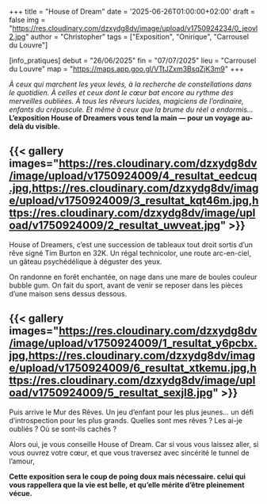 +++
title = "House of Dream"
date = '2025-06-26T01:00:00+02:00'
draft = false
img = "https://res.cloudinary.com/dzxydg8dv/image/upload/v1750924234/0_jeovl2.jpg"
author = "Christopher"
tags = ["Exposition", "Onirique", "Carrousel du Louvre"]

[info_pratiques]
debut = "26/06/2025"
fin = "07/07/2025"
lieu = "Carrousel du Louvre"
map = "https://maps.app.goo.gl/VTtJZxm3BsqZjK3m9"
+++

*À ceux qui marchent les yeux levés, à la recherche de constellations dans le quotidien.*
*À celles et ceux dont le cœur bat encore au rythme des merveilles oubliées.*
*À tous les rêveurs lucides, magiciens de l’ordinaire, enfants du crépuscule.*
*Et même à ceux que la brume du réel a endormis…*
**L’exposition House of Dreamers vous tend la main — pour un voyage au-delà du visible.**

{{< gallery images="https://res.cloudinary.com/dzxydg8dv/image/upload/v1750924009/4_resultat_eedcuq.jpg,https://res.cloudinary.com/dzxydg8dv/image/upload/v1750924009/3_resultat_kqt46m.jpg,https://res.cloudinary.com/dzxydg8dv/image/upload/v1750924009/2_resultat_uwveat.jpg" >}}
---

House of Dreamers, c’est une succession de tableaux tout droit sortis d’un rêve signé Tim Burton en 32K.
Un régal technicolor, une route arc-en-ciel, un gâteau psychédélique à déguster des yeux.

On randonne en forêt enchantée, on nage dans une mare de boules couleur bubble gum.
On fait du sport, avant de venir se reposer dans les pièces d’une maison sens dessus dessous.

{{< gallery images="https://res.cloudinary.com/dzxydg8dv/image/upload/v1750924009/1_resultat_y6pcbx.jpg,https://res.cloudinary.com/dzxydg8dv/image/upload/v1750924009/6_resultat_xtkemu.jpg,https://res.cloudinary.com/dzxydg8dv/image/upload/v1750924009/5_resultat_sexjl8.jpg" >}}
---


Puis arrive le Mur des Rêves.
Un jeu d’enfant pour les plus jeunes… un défi d’introspection pour les plus grands.
Quelles sont mes rêves ? Les ai-je oubliés ? Où se sont-ils cachés ?

Alors oui, je vous conseille House of Dream.
Car si vous vous laissez aller, si vous ouvrez votre cœur,
et que vous traversez avec sincérité le tunnel de l’amour,

**Cette exposition sera le coup de poing doux mais nécessaire. celui qui vous rappellera que la vie est belle, et qu’elle mérite d’être pleinement vécue.**